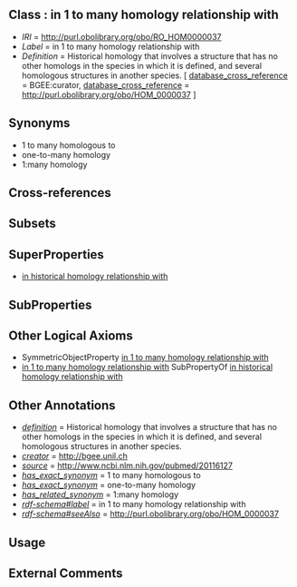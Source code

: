 
## Class : in 1 to many homology relationship with

 * *IRI* = http://purl.obolibrary.org/obo/RO_HOM0000037
 * *Label* = in 1 to many homology relationship with
 * *Definition* = Historical homology that involves a structure that has no other homologs in the species in which it is defined, and several homologous structures in another species. [ [database_cross_reference](../../ef/oboInOwl#hasDbXref.md) = BGEE:curator, [database_cross_reference](../../ef/oboInOwl#hasDbXref.md) = http://purl.obolibrary.org/obo/HOM_0000037 ]

## Synonyms

 * 1 to many homologous to
 * one-to-many homology
 * 1:many homology

## Cross-references


## Subsets


## SuperProperties

 * [in historical homology relationship with](../../RO/07/RO_HOM0000007.md)

## SubProperties


## Other Logical Axioms

 * SymmetricObjectProperty [in 1 to many homology relationship with](../../RO/37/RO_HOM0000037.md)
 * [in 1 to many homology relationship with](../../RO/37/RO_HOM0000037.md) SubPropertyOf [in historical homology relationship with](../../RO/07/RO_HOM0000007.md)

## Other Annotations

 * *[definition](../../IAO/15/IAO_0000115.md)* = Historical homology that involves a structure that has no other homologs in the species in which it is defined, and several homologous structures in another species.
 * *[creator](../../or/creator.md)* = http://bgee.unil.ch
 * *[source](../../ce/source.md)* = http://www.ncbi.nlm.nih.gov/pubmed/20116127
 * *[has_exact_synonym](../../ym/oboInOwl#hasExactSynonym.md)* = 1 to many homologous to
 * *[has_exact_synonym](../../ym/oboInOwl#hasExactSynonym.md)* = one-to-many homology
 * *[has_related_synonym](../../ym/oboInOwl#hasRelatedSynonym.md)* = 1:many homology
 * *[rdf-schema#label](../../el/rdf-schema#label.md)* = in 1 to many homology relationship with
 * *[rdf-schema#seeAlso](../../so/rdf-schema#seeAlso.md)* = http://purl.obolibrary.org/obo/HOM_0000037

## Usage


## External Comments

